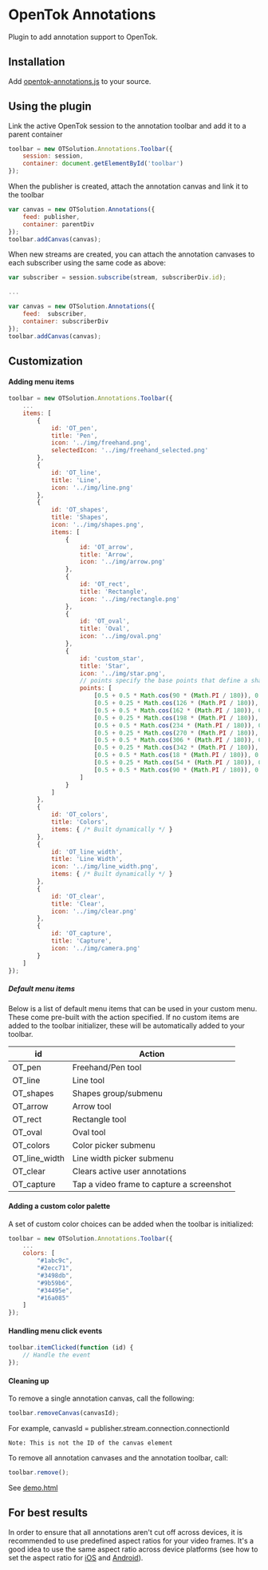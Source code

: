 OpenTok Annotations
==================

Plugin to add annotation support to OpenTok.

Installation
-----

Add [opentok-annotations.js](opentok-annotations.js) to your source.

Using the plugin
-----

Link the active OpenTok session to the annotation toolbar and add it to a parent container

```javascript
toolbar = new OTSolution.Annotations.Toolbar({
    session: session,
    container: document.getElementById('toolbar')
});
```

When the publisher is created, attach the annotation canvas and link it to the toolbar

```javascript
var canvas = new OTSolution.Annotations({
    feed: publisher,
    container: parentDiv
});
toolbar.addCanvas(canvas);
```

When new streams are created, you can attach the annotation canvases to each subscriber using the same code as above:

```javascript
var subscriber = session.subscribe(stream, subscriberDiv.id);

...

var canvas = new OTSolution.Annotations({
    feed:  subscriber,
    container: subscriberDiv
});
toolbar.addCanvas(canvas);
```

Customization
-----

#### Adding menu items

```javascript
toolbar = new OTSolution.Annotations.Toolbar({
    ...
    items: [
        {
            id: 'OT_pen',
            title: 'Pen',
            icon: '../img/freehand.png',
            selectedIcon: '../img/freehand_selected.png'
        },
        {
            id: 'OT_line',
            title: 'Line',
            icon: '../img/line.png'
        },
        {
            id: 'OT_shapes',
            title: 'Shapes',
            icon: '../img/shapes.png',
            items: [
                {
                    id: 'OT_arrow',
                    title: 'Arrow',
                    icon: '../img/arrow.png'
                },
                {
                    id: 'OT_rect',
                    title: 'Rectangle',
                    icon: '../img/rectangle.png'
                },
                {
                    id: 'OT_oval',
                    title: 'Oval',
                    icon: '../img/oval.png'
                },
                {
                    id: 'custom_star',
                    title: 'Star',
                    icon: '../img/star.png',
                    // points specify the base points that define a shape or object that can be drawn through the annotations
                    points: [
                        [0.5 + 0.5 * Math.cos(90 * (Math.PI / 180)), 0.5 + 0.5 * Math.sin(90 * (Math.PI / 180))],
                        [0.5 + 0.25 * Math.cos(126 * (Math.PI / 180)), 0.5 + 0.25 * Math.sin(126 * (Math.PI / 180))],
                        [0.5 + 0.5 * Math.cos(162 * (Math.PI / 180)), 0.5 + 0.5 * Math.sin(162 * (Math.PI / 180))],
                        [0.5 + 0.25 * Math.cos(198 * (Math.PI / 180)), 0.5 + 0.25 * Math.sin(198 * (Math.PI / 180))],
                        [0.5 + 0.5 * Math.cos(234 * (Math.PI / 180)), 0.5 + 0.5 * Math.sin(234 * (Math.PI / 180))],
                        [0.5 + 0.25 * Math.cos(270 * (Math.PI / 180)), 0.5 + 0.25 * Math.sin(270 * (Math.PI / 180))],
                        [0.5 + 0.5 * Math.cos(306 * (Math.PI / 180)), 0.5 + 0.5 * Math.sin(306 * (Math.PI / 180))],
                        [0.5 + 0.25 * Math.cos(342 * (Math.PI / 180)), 0.5 + 0.25 * Math.sin(342 * (Math.PI / 180))],
                        [0.5 + 0.5 * Math.cos(18 * (Math.PI / 180)), 0.5 + 0.5 * Math.sin(18 * (Math.PI / 180))],
                        [0.5 + 0.25 * Math.cos(54 * (Math.PI / 180)), 0.5 + 0.25 * Math.sin(54 * (Math.PI / 180))],
                        [0.5 + 0.5 * Math.cos(90 * (Math.PI / 180)), 0.5 + 0.5 * Math.sin(90 * (Math.PI / 180))]
                    ]
                }
            ]
        },
        {
            id: 'OT_colors',
            title: 'Colors',
            items: { /* Built dynamically */ }
        },
        {
            id: 'OT_line_width',
            title: 'Line Width',
            icon: '../img/line_width.png',
            items: { /* Built dynamically */ }
        },
        {
            id: 'OT_clear',
            title: 'Clear',
            icon: '../img/clear.png'
        },
        {
            id: 'OT_capture',
            title: 'Capture',
            icon: '../img/camera.png'
        }
    ]
});
```

##### Default menu items

Below is a list of default menu items that can be used in your custom menu. These come pre-built with the action specified. 
If no custom items are added to the toolbar initializer, these will be automatically added to your toolbar.

| id            | Action        |
| ------------- | ------------- |
| OT_pen | Freehand/Pen tool |
| OT_line | Line tool |
| OT_shapes | Shapes group/submenu |
| OT_arrow | Arrow tool |
| OT_rect | Rectangle tool |
| OT_oval | Oval tool |
| OT_colors | Color picker submenu |
| OT_line_width | Line width picker submenu |
| OT_clear | Clears active user annotations |
| OT_capture | Tap a video frame to capture a screenshot |

#### Adding a custom color palette

A set of custom color choices can be added when the toolbar is initialized:

```javascript
toolbar = new OTSolution.Annotations.Toolbar({
    ...
    colors: [
        "#1abc9c",
        "#2ecc71",
        "#3498db",
        "#9b59b6",
        "#34495e",
        "#16a085"
    ]
});
```

#### Handling menu click events

```javascript
toolbar.itemClicked(function (id) {
    // Handle the event
});
```

#### Cleaning up

To remove a single annotation canvas, call the following:

```javascript
toolbar.removeCanvas(canvasId); 
```

For example, canvasId = publisher.stream.connection.connectionId

`Note: This is not the ID of the canvas element`

To remove all annotation canvases and the annotation toolbar, call:

```javascript
toolbar.remove();
```

See [demo.html](sample/demo.html)

For best results
----------------

In order to ensure that all annotations aren't cut off across devices, it is recommended to use predefined
aspect ratios for your video frames. It's a good idea to use the same aspect ratio across device platforms
(see how to set the aspect ratio for [iOS](https://github.com/opentok/annotation-component-ios#for-best-results) and [Android](https://github.com/opentok/annotation-component-android#for-best-results)).
